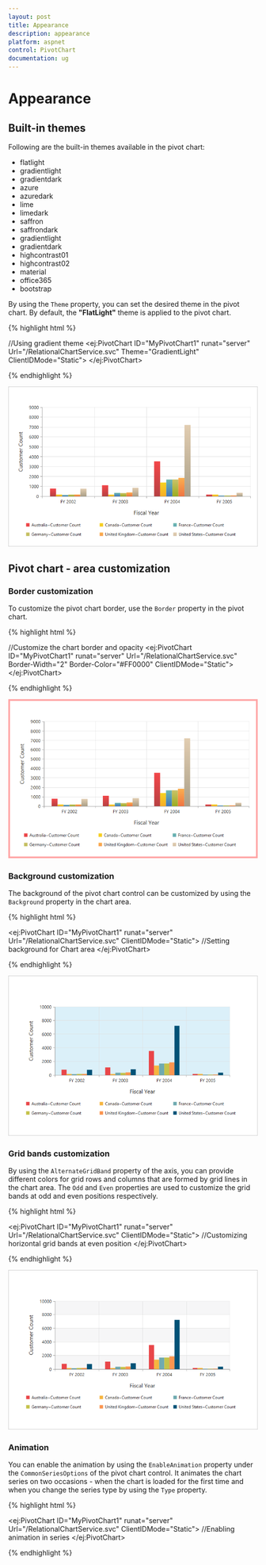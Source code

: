 ```yaml
---
layout: post
title: Appearance
description: appearance
platform: aspnet
control: PivotChart
documentation: ug
---
```


# Appearance

## Built-in themes

Following are the built-in themes available in the pivot chart:

* flatlight
* gradientlight
* gradientdark
* azure
* azuredark
* lime
* limedark
* saffron
* saffrondark
* gradientlight
* gradientdark
* highcontrast01
* highcontrast02
* material
* office365
* bootstrap

By using the `Theme` property, you can set the desired theme in the pivot chart. By default, the **"FlatLight"** theme is applied to the pivot chart.

{% highlight html %}

//Using gradient theme
<ej:PivotChart ID="MyPivotChart1" runat="server" Url="/RelationalChartService.svc"  Theme="GradientLight" ClientIDMode="Static">
  <Size Width="950px" Height="460px"></Size>
</ej:PivotChart>

{% endhighlight %}

![](Appearance_images/themes.png)

## Pivot chart - area customization

### Border customization

To customize the pivot chart border, use the `Border` property in the pivot chart.

{% highlight html %}

//Customize the chart border and opacity
<ej:PivotChart ID="MyPivotChart1" runat="server" Url="/RelationalChartService.svc"  Border-Width="2" Border-Color="#FF0000" ClientIDMode="Static">
<Size Width="950px" Height="460px"></Size>
</ej:PivotChart>

{% endhighlight %}

![](Appearance_images/bordercustomize.png)

### Background customization

The background of the pivot chart control can be customized by using the `Background` property in the chart area.

{% highlight html %}

<ej:PivotChart ID="MyPivotChart1" runat="server" Url="/RelationalChartService.svc" ClientIDMode="Static">
    //Setting background for Chart area
    <ChartArea Background="skyblue"></ChartArea>
    <Size Width="950px" Height="460px"></Size>
</ej:PivotChart>

{% endhighlight %}

![](Appearance_images/backgroundcutomize.png)

### Grid bands customization

By using the `AlternateGridBand` property of the axis, you can provide different colors for grid rows and columns that are formed by grid lines in the chart area. The `Odd` and `Even` properties are used to customize the grid bands at odd and even positions respectively.

{% highlight html %}

<ej:PivotChart ID="MyPivotChart1" runat="server" Url="/RelationalChartService.svc" ClientIDMode="Static">
    //Customizing horizontal grid bands at even position
    <primaryYaxis>
        <AlternateGridBand Even-Fill="#A7A9AB" Even-Opacity="0.1" />
    </primaryYaxis>
    <Size Width="950px" Height="460px"></Size>
</ej:PivotChart>

{% endhighlight %}

![](Appearance_images/gridbands.png)

### Animation

You can enable the animation by using the `EnableAnimation` property under the `CommonSeriesOptions` of the pivot chart control. It animates the chart series on two occasions - when the chart is loaded for the first time and when you change the series type by using the `Type` property.

{% highlight html %}

<ej:PivotChart ID="MyPivotChart1" runat="server" Url="/RelationalChartService.svc" ClientIDMode="Static">
    //Enabling animation in series
    <CommonSeriesOptions EnableAnimation="True" />
    <Size Width="950px" Height="460px"></Size>
</ej:PivotChart>

{% endhighlight %}   
